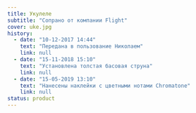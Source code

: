```yaml
---
title: Укулеле
subtitle: "Сопрано от компании Flight"
cover: uke.jpg
history:
  - date: "10-12-2017 14:44"
    text: "Передана в пользование Николаем"
    link: null
  - date: "15-11-2018 15:10"
    text: "Установлена толстая басовая струна"
    link: null
  - date: "15-05-2019 13:10"
    text: "Нанесены наклейки с цветными нотами Chromatone"
    link: null
status: product
---
```

